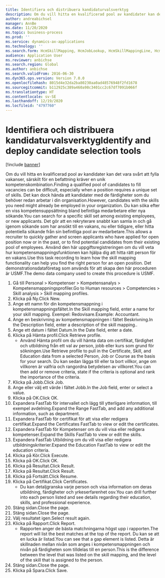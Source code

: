 ```yaml
---
title: Identifiera och distribuera kandidaturvalsverktyg
description: Om du vill hitta en kvalificerad pool av kandidater kan det vara svårt att fylla vakanser, särskilt för en befattning kräver en unik kompetenskombination.
author: andreabichsel
manager: AnnBe
ms.date: 11/20/2020
ms.topic: business-process
ms.prod: ''
ms.service: dynamics-ax-applications
ms.technology: ''
ms.search.form: HcmSkillMapping, HcmJobLookup, HcmSkillMappingLine, HcmPersonCertificate, CCHTMLPrintPreview
audience: Application User
ms.reviewer: anbichse
ms.search.region: Global
ms.author: anbichse
ms.search.validFrom: 2016-06-30
ms.dyn365.ops.version: Version 7.0.0
ms.openlocfilehash: 8015d4e32da2ba80230aa0ad48576948f2fd1678
ms.sourcegitcommit: b112925c389a460a98c3401cc2c67df7091b066f
ms.translationtype: HT
ms.contentlocale: sv-SE
ms.lasthandoff: 12/19/2020
ms.locfileid: "4797760"
---
```

# <a name="identify-and-deploy-candidate-selection-tools"></a><span data-ttu-id="a74c2-103">Identifiera och distribuera kandidaturvalsverktyg</span><span class="sxs-lookup"><span data-stu-id="a74c2-103">Identify and deploy candidate selection tools</span></span>

[!include [banner](../../includes/banner.md)]

<span data-ttu-id="a74c2-104">Om du vill hitta en kvalificerad pool av kandidater kan det vara svårt att fylla vakanser, särskilt för en befattning kräver en unik kompetenskombination.</span><span class="sxs-lookup"><span data-stu-id="a74c2-104">Finding a qualified pool of candidates to fill vacancies can be difficult, especially when a position requires a unique set of skills.</span></span>  <span data-ttu-id="a74c2-105">Det kan dock hända att kandidater med de färdigheter som du behöver redan arbetar i din organisation.</span><span class="sxs-lookup"><span data-stu-id="a74c2-105">However, candidates with the skills you need might already be employed in your organization.</span></span> <span data-ttu-id="a74c2-106">Du kan söka efter en viss kompetensuppsättning bland befintliga medarbetare eller nya sökande.</span><span class="sxs-lookup"><span data-stu-id="a74c2-106">You can search for a specific skill set among existing employees, or new applicants.</span></span> <span data-ttu-id="a74c2-107">Det gör att en rekryterare snabbt kan samla in och gå igenom sökande som har ansökt till en vakans, nu eller tidigare, eller hitta potentiella sökande från sin befintliga pool av medarbetare.</span><span class="sxs-lookup"><span data-stu-id="a74c2-107">This allows a recruiter to quickly gather and screen applicants who have applied for open position now or in the past, or to find potential candidates from their existing pool of employees.</span></span> <span data-ttu-id="a74c2-108">Använd den här uppgiftsregistreringen om du vill veta hur kompetensmappningsfunktionen kan hjälpa dig att hitta rätt person för en vakans.</span><span class="sxs-lookup"><span data-stu-id="a74c2-108">Use this task recording to learn how the skill mapping functionality can help you find the right person for an open position.</span></span> <span data-ttu-id="a74c2-109">Det demonstrationsdataföretag som används för att skapa den här proceduren är USMF.</span><span class="sxs-lookup"><span data-stu-id="a74c2-109">The demo data company used to create this procedure is USMF.</span></span>

1. <span data-ttu-id="a74c2-110">Gå till Personal > Kompetenser > Kompetensanalys > Kompetensmappningsprofiler.</span><span class="sxs-lookup"><span data-stu-id="a74c2-110">Go to Human resources > Competencies > Skill analysis > Skill mapping profiles.</span></span>
2. <span data-ttu-id="a74c2-111">Klicka på Ny.</span><span class="sxs-lookup"><span data-stu-id="a74c2-111">Click New.</span></span>
3. <span data-ttu-id="a74c2-112">Ange ett namn för din kompetensmappning i kompetensmappningsfältet.</span><span class="sxs-lookup"><span data-stu-id="a74c2-112">In the Skill mapping field, enter a name for your skill mapping.</span></span>  <span data-ttu-id="a74c2-113">Exempel: Redovisare.</span><span class="sxs-lookup"><span data-stu-id="a74c2-113">Example: Accountant.</span></span>
4. <span data-ttu-id="a74c2-114">Ange en beskrivning av kompetensmappningen i fältet Beskrivning.</span><span class="sxs-lookup"><span data-stu-id="a74c2-114">In the Description field, enter a description of the skill mapping..</span></span>
5. <span data-ttu-id="a74c2-115">Ange ett datum i fältet Datum.</span><span class="sxs-lookup"><span data-stu-id="a74c2-115">In the Date field, enter a date.</span></span>
6. <span data-ttu-id="a74c2-116">Klicka på Hämta profil.</span><span class="sxs-lookup"><span data-stu-id="a74c2-116">Click Retrieve profile.</span></span>
    * <span data-ttu-id="a74c2-117">Använd Hämta profil om du vill hämta data om certifikat, färdighet och utbildning från ett val av person, jobb eller kurs som grund för sökningen.</span><span class="sxs-lookup"><span data-stu-id="a74c2-117">Use Retrieve profile to pull in the Certificate, Skill, and Education data from a selected Person, Job or Course as the basis for your search.</span></span>   <span data-ttu-id="a74c2-118">Du kan sedan lägga till eller ta bort villkor, ange om villkoren är valfria och rangordna betydelsen av villkoret.</span><span class="sxs-lookup"><span data-stu-id="a74c2-118">You can then add or remove criteria, state if the criteria is optional and rank the importance of the criteria.</span></span>  
7. <span data-ttu-id="a74c2-119">Klicka på Jobb.</span><span class="sxs-lookup"><span data-stu-id="a74c2-119">Click Job.</span></span>
8. <span data-ttu-id="a74c2-120">Ange eller välj ett värde i fältet Jobb.</span><span class="sxs-lookup"><span data-stu-id="a74c2-120">In the Job field, enter or select a value.</span></span>
9. <span data-ttu-id="a74c2-121">Klicka på OK.</span><span class="sxs-lookup"><span data-stu-id="a74c2-121">Click OK.</span></span>
10. <span data-ttu-id="a74c2-122">Expandera FastTab för intervallet och lägg till ytterligare information, till exempel avdelning.</span><span class="sxs-lookup"><span data-stu-id="a74c2-122">Expand the Range FastTab, and add any additional information, such as department.</span></span>
11. <span data-ttu-id="a74c2-123">Expandera FastTab för certifikat för att visa eller redigera certifikat.</span><span class="sxs-lookup"><span data-stu-id="a74c2-123">Expand the Certificates FastTab to view or edit the certificates.</span></span>
12. <span data-ttu-id="a74c2-124">Expandera FastTab för Kompetenser om du vill visa eller redigera kompetenser.</span><span class="sxs-lookup"><span data-stu-id="a74c2-124">Expand the Skills FastTab to view or edit the skills.</span></span>
13. <span data-ttu-id="a74c2-125">Expandera FastTab Utbildning om du vill visa eller redigera utbildningskriterier.</span><span class="sxs-lookup"><span data-stu-id="a74c2-125">Expand the Education FastTab to view or edit the education criteria.</span></span>
14. <span data-ttu-id="a74c2-126">Klicka på Kör.</span><span class="sxs-lookup"><span data-stu-id="a74c2-126">Click Execute.</span></span>
15. <span data-ttu-id="a74c2-127">Klicka på OK.</span><span class="sxs-lookup"><span data-stu-id="a74c2-127">Click OK.</span></span>
16. <span data-ttu-id="a74c2-128">Klicka på Resultat.</span><span class="sxs-lookup"><span data-stu-id="a74c2-128">Click Result.</span></span>
17. <span data-ttu-id="a74c2-129">Klicka på Resultat.</span><span class="sxs-lookup"><span data-stu-id="a74c2-129">Click Result.</span></span>
18. <span data-ttu-id="a74c2-130">Klicka på Fortsätt.</span><span class="sxs-lookup"><span data-stu-id="a74c2-130">Click Resume.</span></span>
19. <span data-ttu-id="a74c2-131">Klicka på Certifikat.</span><span class="sxs-lookup"><span data-stu-id="a74c2-131">Click Certificates.</span></span>
    * <span data-ttu-id="a74c2-132">Du kan detaljgranska varje person och visa information om deras utbildning, färdigheter och yrkeserfarenhet osv.</span><span class="sxs-lookup"><span data-stu-id="a74c2-132">You can drill further into each person listed and see details regarding their education, skills, and professional experience.</span></span>  
20. <span data-ttu-id="a74c2-133">Stäng sidan.</span><span class="sxs-lookup"><span data-stu-id="a74c2-133">Close the page.</span></span>
21. <span data-ttu-id="a74c2-134">Stäng sidan.</span><span class="sxs-lookup"><span data-stu-id="a74c2-134">Close the page.</span></span>
22. <span data-ttu-id="a74c2-135">Välj resultatet igen.</span><span class="sxs-lookup"><span data-stu-id="a74c2-135">Select result again.</span></span>
23. <span data-ttu-id="a74c2-136">Klicka på Rapport.</span><span class="sxs-lookup"><span data-stu-id="a74c2-136">Click Report.</span></span>
    * <span data-ttu-id="a74c2-137">Rapporten anger de bästa matchningarna högst upp i rapporten.</span><span class="sxs-lookup"><span data-stu-id="a74c2-137">The report will list the best matches at the top of the report.</span></span>  <span data-ttu-id="a74c2-138">Du kan se att en lucka är listad.</span><span class="sxs-lookup"><span data-stu-id="a74c2-138">You can see that a gap element is listed.</span></span>  <span data-ttu-id="a74c2-139">Detta är skillnaden mellan nivån som anges i kompetensmappningen och nivån på färdigheten som tilldelas till en person.</span><span class="sxs-lookup"><span data-stu-id="a74c2-139">This is the difference between the level that was listed on the skill mapping, and the level of the skill that is assigned to the person.</span></span>  
24. <span data-ttu-id="a74c2-140">Stäng sidan.</span><span class="sxs-lookup"><span data-stu-id="a74c2-140">Close the page.</span></span>
25. <span data-ttu-id="a74c2-141">Klicka på Spara.</span><span class="sxs-lookup"><span data-stu-id="a74c2-141">Click Save.</span></span>

